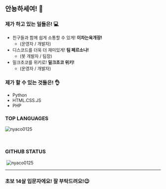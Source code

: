 ## 안뇽하세여! 👋

### 제가 하고 있는 일들은! 💻
- 친구들과 함께 쉽게 소통할 수 있게! **이차는육개장!** 
  - (운영자 / 개발자)
- 디스코드를 더욱 더 재미있게! **팀 페르소나!** 
  - (봇 개발자 / 팀장)
- 밀크초코를 위키로! **밀크초코 위키!** 
  - (운영자 / 개발자)

### 제가 할 수 있는 것들은! 👌
- Python
- HTML.CSS.JS
- PHP

### TOP LANGUAGES
<p><img align="center" src="https://github-readme-stats.vercel.app/api/top-langs?username=nyaco0125&show_icons=true&locale=en&layout=compact" alt="nyaco0125" /></p><br />  



### GITHUB STATUS
<p>&nbsp;<img align="center" src="https://github-readme-stats.vercel.app/api?username=nyaco0125&show_icons=true&locale=en" alt="nyaco0125" /></p>
<hr/>

### 초보 14살 입문자에요! 잘 부탁드려요!😉


